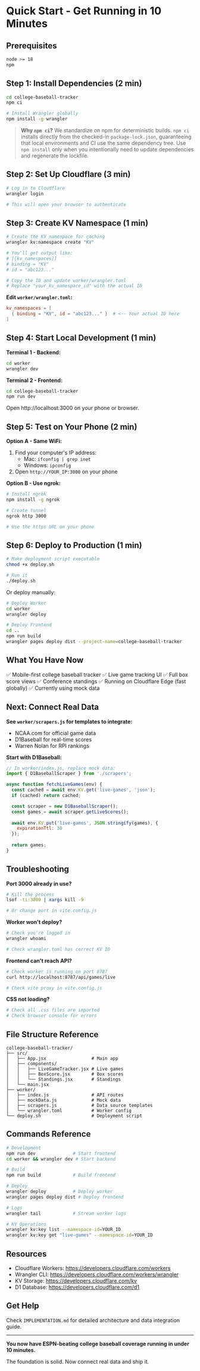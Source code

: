 # Quick Start - Get Running in 10 Minutes

## Prerequisites

```bash
node >= 18
npm
```

## Step 1: Install Dependencies (2 min)

```bash
cd college-baseball-tracker
npm ci

# Install Wrangler globally
npm install -g wrangler
```

> **Why `npm ci`?** We standardize on npm for deterministic builds. `npm ci` installs directly from the checked-in `package-lock.json`, guaranteeing that local environments and CI use the same dependency tree. Use `npm install` only when you intentionally need to update dependencies and regenerate the lockfile.

## Step 2: Set Up Cloudflare (3 min)

```bash
# Log in to Cloudflare
wrangler login

# This will open your browser to authenticate
```

## Step 3: Create KV Namespace (1 min)

```bash
# Create the KV namespace for caching
wrangler kv:namespace create "KV"

# You'll get output like:
# [[kv_namespaces]]
# binding = "KV"
# id = "abc123..."

# Copy the ID and update worker/wrangler.toml
# Replace "your_kv_namespace_id" with the actual ID
```

**Edit `worker/wrangler.toml`:**
```toml
kv_namespaces = [
  { binding = "KV", id = "abc123..." }  # <-- Your actual ID here
]
```

## Step 4: Start Local Development (1 min)

**Terminal 1 - Backend:**
```bash
cd worker
wrangler dev
```

**Terminal 2 - Frontend:**
```bash
cd college-baseball-tracker
npm run dev
```

Open http://localhost:3000 on your phone or browser.

## Step 5: Test on Your Phone (2 min)

**Option A - Same WiFi:**
1. Find your computer's IP address:
   - Mac: `ifconfig | grep inet`
   - Windows: `ipconfig`
2. Open `http://YOUR_IP:3000` on your phone

**Option B - Use ngrok:**
```bash
# Install ngrok
npm install -g ngrok

# Create tunnel
ngrok http 3000

# Use the https URL on your phone
```

## Step 6: Deploy to Production (1 min)

```bash
# Make deployment script executable
chmod +x deploy.sh

# Run it
./deploy.sh
```

Or deploy manually:

```bash
# Deploy Worker
cd worker
wrangler deploy

# Deploy Frontend
cd ..
npm run build
wrangler pages deploy dist --project-name=college-baseball-tracker
```

## What You Have Now

✅ Mobile-first college baseball tracker
✅ Live game tracking UI
✅ Full box score views
✅ Conference standings
✅ Running on Cloudflare Edge (fast globally)
✅ Currently using mock data

## Next: Connect Real Data

**See `worker/scrapers.js` for templates to integrate:**
- NCAA.com for official game data
- D1Baseball for real-time scores
- Warren Nolan for RPI rankings

**Start with D1Baseball:**

```javascript
// In worker/index.js, replace mock data:
import { D1BaseballScraper } from './scrapers';

async function fetchLiveGames(env) {
  const cached = await env.KV.get('live-games', 'json');
  if (cached) return cached;

  const scraper = new D1BaseballScraper();
  const games = await scraper.getLiveScores();
  
  await env.KV.put('live-games', JSON.stringify(games), {
    expirationTtl: 30
  });
  
  return games;
}
```

## Troubleshooting

**Port 3000 already in use?**
```bash
# Kill the process
lsof -ti:3000 | xargs kill -9

# Or change port in vite.config.js
```

**Worker won't deploy?**
```bash
# Check you're logged in
wrangler whoami

# Check wrangler.toml has correct KV ID
```

**Frontend can't reach API?**
```bash
# Check worker is running on port 8787
curl http://localhost:8787/api/games/live

# Check vite proxy in vite.config.js
```

**CSS not loading?**
```bash
# Check all .css files are imported
# Check browser console for errors
```

## File Structure Reference

```
college-baseball-tracker/
├── src/
│   ├── App.jsx                 # Main app
│   ├── components/
│   │   ├── LiveGameTracker.jsx # Live games
│   │   ├── BoxScore.jsx        # Box scores
│   │   └── Standings.jsx       # Standings
│   └── main.jsx
├── worker/
│   ├── index.js                # API routes
│   ├── mockData.js             # Mock data
│   ├── scrapers.js             # Data source templates
│   └── wrangler.toml           # Worker config
└── deploy.sh                   # Deployment script
```

## Commands Reference

```bash
# Development
npm run dev              # Start frontend
cd worker && wrangler dev # Start backend

# Build
npm run build            # Build frontend

# Deploy
wrangler deploy          # Deploy worker
wrangler pages deploy dist # Deploy frontend

# Logs
wrangler tail            # Stream worker logs

# KV Operations
wrangler kv:key list --namespace-id=YOUR_ID
wrangler kv:key get "live-games" --namespace-id=YOUR_ID
```

## Resources

- Cloudflare Workers: https://developers.cloudflare.com/workers
- Wrangler CLI: https://developers.cloudflare.com/workers/wrangler
- KV Storage: https://developers.cloudflare.com/kv
- D1 Database: https://developers.cloudflare.com/d1

## Get Help

Check `IMPLEMENTATION.md` for detailed architecture and data integration guide.

---

**You now have ESPN-beating college baseball coverage running in under 10 minutes.**

The foundation is solid. Now connect real data and ship it.
